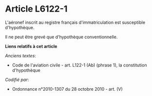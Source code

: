 # Article L6122-1

L'aéronef inscrit au registre français d'immatriculation est susceptible d'hypothèque.

Il ne peut être grevé que d'hypothèque conventionnelle.

**Liens relatifs à cet article**

_Anciens textes_:

  - Code de l'aviation civile - art. L122-1 (Ab) (phrase 1), la constitution d'hypothèque

_Codifié par_:

  - Ordonnance n°2010-1307 du 28 octobre 2010 - art. (V)
